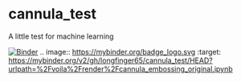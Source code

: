 # cannula_test
A little test for machine learning

[![Binder](https://mybinder.org/badge_logo.svg)](https://mybinder.org/v2/gh/longfinger65/cannula_test/HEAD?urlpath=%2Fvoila%2Frender%2Fcannula_embossing_original.ipynb)
.. image:: https://mybinder.org/badge_logo.svg
 :target: https://mybinder.org/v2/gh/longfinger65/cannula_test/HEAD?urlpath=%2Fvoila%2Frender%2Fcannula_embossing_original.ipynb
